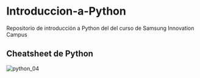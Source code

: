 # Introduccion-a-Python
Repositorio de introducción a Python del  del curso de Samsung Innovation Campus

## Cheatsheet de Python
![python_04](https://user-images.githubusercontent.com/72757419/191329639-44711131-6120-45e6-90aa-296ff22fbbb6.png)

